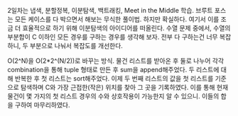 2일차는 냅색, 분할정복, 이분탐색, 백트래킹, Meet in the Middle 학습.
브루트 포스는 모든 케이스를 다 박으면서 해보는 무식한 풀이법. 하지만 확실하다.
여기서 이를 조금 더 효율적으로 하기 위해 이분탐색의 아이디어를 떠올린다.
수열 문제 중에서, 수열의 부분합이 C 이하인 모든 경우를 구하는 경우를 생각해 보자.
전부 다 구하는건 너무 복잡하니, 두 부분으로 나눠서 복잡도를 개선한다.

O(2^N)을 O(2*2^(N/2))로 바꾸는 방식. 
물건 리스트를 받아온 후 둘로 나누어 각각 combination을 통해 tuple 형태로 만든 후 sum을 append해주었다. 두 리스트에 대해 반복한 후 첫 리스트는 sort해주었다.
이제 두 번째 리스트의 값을 첫 리스트를 기준으로 탐색하며 C와 가장 근접한(작은) 위치를 찾아 그 곳을 기록하였다. 이를 통해 현재 물건이 몇 가지의 첫 리스트 경우의 수와 상호작용이 가능한지 알 수 있으니.
이들의 합을 구하여 마무리하였다.
